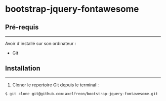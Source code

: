 # bootstrap-jquery-fontawesome

## Pré-requis
-------------

Avoir d'installé sur son ordinateur : 
 - Git

## Installation
-----------------------

1. Cloner le repertoire Git depuis le terminal : 
```
$ git clone git@github.com:axelfreon/bootstrap-jquery-fontawesome.git
```
